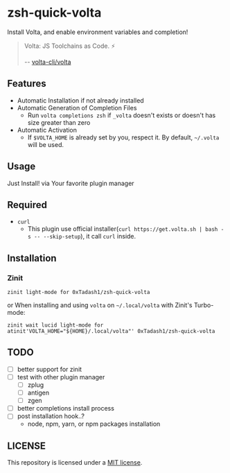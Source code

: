 # zsh-quick-volta

Install Volta, and enable environment variables and completion!

> Volta: JS Toolchains as Code. ⚡
> 
> -- [volta-cli/volta](https://github.com/volta-cli/volta)

## Features

- Automatic Installation if not already installed
- Automatic Generation of Completion Files 
  - Run `volta completions zsh` if `_volta` doesn't exists or doesn't has size greater than zero
- Automatic Activation
  - If `$VOLTA_HOME` is already set by you, respect it. By default, `~/.volta` will be used. 

## Usage

Just Install! via Your favorite plugin manager

## Required

- `curl`
  - This plugin use official installer(`curl https://get.volta.sh | bash -s -- --skip-setup`), it call `curl` inside. 

## Installation

### Zinit

```shell
zinit light-mode for 0xTadash1/zsh-quick-volta
```

or When installing and using `volta` on `~/.local/volta` with Zinit's Turbo-mode:

```shell
zinit wait lucid light-mode for atinit'VOLTA_HOME="${HOME}/.local/volta"' 0xTadash1/zsh-quick-volta
```

## TODO

- [ ] better support for zinit
- [ ] test with other plugin manager
  - [ ] zplug
  - [ ] antigen
  - [ ] zgen
- [ ] better completions install process
- [ ] post installation hook..?
  - node, npm, yarn, or npm packages installation

## LICENSE

This repository is licensed under a [MIT license](https://github.com/0xTadash1/zsh-quick-volta/blob/main/LICENSE).

